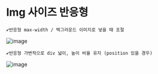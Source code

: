 # Img 사이즈 반응형


    ✔️반응형 max-width / 백그라운드 이미지로 넣을 때 조절
![image](https://github.com/YENAZIGMINA/Publilshing/assets/129706758/8f7d143c-a135-4a4d-880f-adb6b84ff7f7)


    ✔️반응형 가변적으로 div 넓이, 높이 비율 유지 (position 있을 경우)
![image](https://github.com/YENAZIGMINA/Publilshing/assets/129706758/6fe50ae1-ac8c-4bd7-be83-824ec4707bed)
